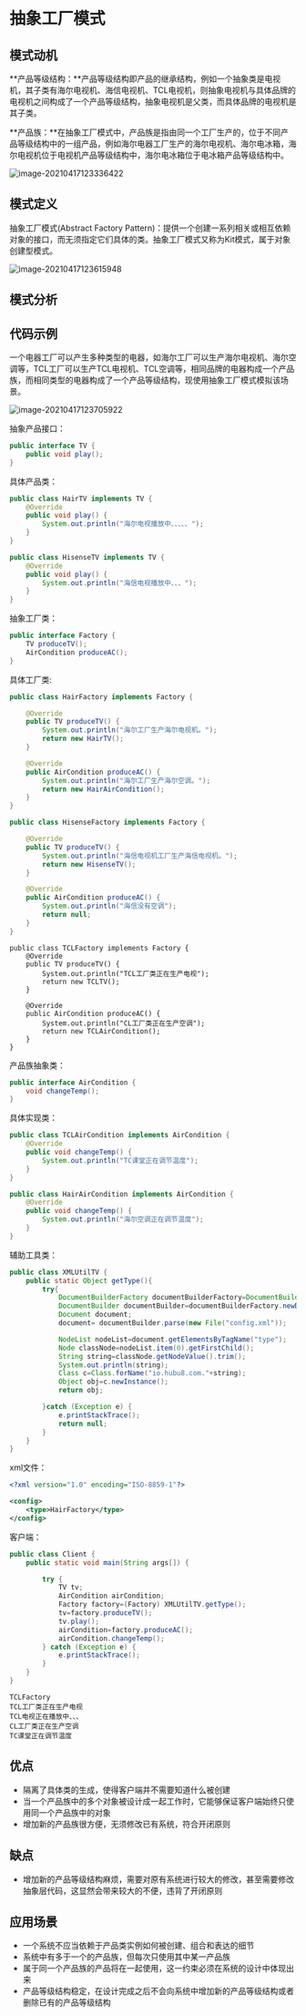 # 抽象工厂模式


<!--more-->

## 模式动机

**产品等级结构：**产品等级结构即产品的继承结构，例如一个抽象类是电视机，其子类有海尔电视机、海信电视机、TCL电视机，则抽象电视机与具体品牌的电视机之间构成了一个产品等级结构，抽象电视机是父类，而具体品牌的电视机是其子类。

**产品族：**在抽象工厂模式中，产品族是指由同一个工厂生产的，位于不同产品等级结构中的一组产品，例如海尔电器工厂生产的海尔电视机、海尔电冰箱，海尔电视机位于电视机产品等级结构中，海尔电冰箱位于电冰箱产品等级结构中。

![image-20210417123336422](/desigh_images/image-20210417123336422.png)

## 模式定义

抽象工厂模式(Abstract Factory Pattern)：提供一个创建一系列相关或相互依赖对象的接口，而无须指定它们具体的类。抽象工厂模式又称为Kit模式，属于对象创建型模式。

![image-20210417123615948](/desigh_images/image-20210417123615948.png)

## 模式分析



## 代码示例

一个电器工厂可以产生多种类型的电器，如海尔工厂可以生产海尔电视机、海尔空调等，TCL工厂可以生产TCL电视机、TCL空调等，相同品牌的电器构成一个产品族，而相同类型的电器构成了一个产品等级结构，现使用抽象工厂模式模拟该场景。



![image-20210417123705922](/desigh_images/image-20210417123705922.png)



抽象产品接口：

```java
public interface TV {
    public void play();
}
```

具体产品类：

```java
public class HairTV implements TV {
    @Override
    public void play() {
        System.out.println("海尔电视播放中、、、、、");
    }
}
```

```java
public class HisenseTV implements TV {
    @Override
    public void play() {
        System.out.println("海信电视播放中、、、");
    }
}
```

抽象工厂类：

```java
public interface Factory {
    TV produceTV();
    AirCondition produceAC();
}
```

具体工厂类:

```java
public class HairFactory implements Factory {

    @Override
    public TV produceTV() {
        System.out.println("海尔工厂生产海尔电视机。");
        return new HairTV();
    }

    @Override
    public AirCondition produceAC() {
        System.out.println("海尔工厂生产海尔空调。");
        return new HairAirCondition();
    }
}
```

```java
public class HisenseFactory implements Factory {

    @Override
    public TV produceTV() {
        System.out.println("海信电视机工厂生产海信电视机。");
        return new HisenseTV();
    }

    @Override
    public AirCondition produceAC() {
        System.out.println("海信没有空调");
        return null;
    }
}
```

```
public class TCLFactory implements Factory {
    @Override
    public TV produceTV() {
        System.out.println("TCL工厂类正在生产电视");
        return new TCLTV();
    }

    @Override
    public AirCondition produceAC() {
        System.out.println("CL工厂类正在生产空调");
        return new TCLAirCondition();
    }
}
```

产品族抽象类：

```java
public interface AirCondition {
    void changeTemp();
}
```

具体实现类：

```java
public class TCLAirCondition implements AirCondition {
    @Override
    public void changeTemp() {
        System.out.println("TC课堂正在调节温度");
    }
}
```

```java
public class HairAirCondition implements AirCondition {
    @Override
    public void changeTemp() {
        System.out.println("海尔空调正在调节温度");
    }
}
```

辅助工具类：

```java
public class XMLUtilTV {
    public static Object getType(){
        try{
            DocumentBuilderFactory documentBuilderFactory=DocumentBuilderFactory.newInstance();
            DocumentBuilder documentBuilder=documentBuilderFactory.newDocumentBuilder();
            Document document;
            document= documentBuilder.parse(new File("config.xml"));

            NodeList nodeList=document.getElementsByTagName("type");
            Node classNode=nodeList.item(0).getFirstChild();
            String string=classNode.getNodeValue().trim();
            System.out.println(string);
            Class c=Class.forName("io.hubu8.com."+string);
            Object obj=c.newInstance();
            return obj;

        }catch (Exception e) {
            e.printStackTrace();
            return null;
        }
    }
}
```

xml文件：

```xml
<?xml version="1.0" encoding="ISO-8859-1"?>

<config>
    <type>HairFactory</type>
</config>
```

客户端：

```java
public class Client {
    public static void main(String args[]) {

        try {
            TV tv;
            AirCondition airCondition;
            Factory factory=(Factory) XMLUtilTV.getType();
            tv=factory.produceTV();
            tv.play();
            airCondition=factory.produceAC();
            airCondition.changeTemp();
        } catch (Exception e) {
            e.printStackTrace();
        }
    }
}
```

```shell
TCLFactory
TCL工厂类正在生产电视
TCL电视正在播放中、、、
CL工厂类正在生产空调
TC课堂正在调节温度
```



## 优点

- 隔离了具体类的生成，使得客户端并不需要知道什么被创建
- 当一个产品族中的多个对象被设计成一起工作时，它能够保证客户端始终只使用同一个产品族中的对象
- 增加新的产品族很方便，无须修改已有系统，符合开闭原则

## 缺点

- 增加新的产品等级结构麻烦，需要对原有系统进行较大的修改，甚至需要修改抽象层代码，这显然会带来较大的不便，违背了开闭原则


## 应用场景

- 一个系统不应当依赖于产品类实例如何被创建、组合和表达的细节
- 系统中有多于一个的产品族，但每次只使用其中某一产品族
- 属于同一个产品族的产品将在一起使用，这一约束必须在系统的设计中体现出来
- 产品等级结构稳定，在设计完成之后不会向系统中增加新的产品等级结构或者删除已有的产品等级结构
